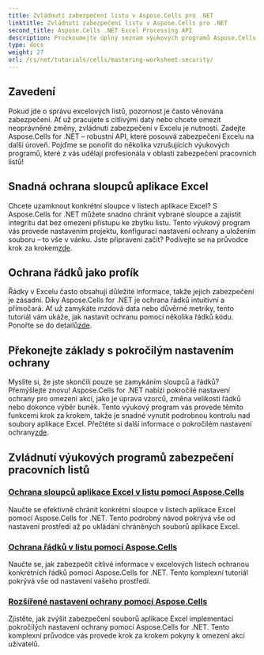 ```yaml
---
title: Zvládnutí zabezpečení listu v Aspose.Cells pro .NET
linktitle: Zvládnutí zabezpečení listu v Aspose.Cells pro .NET
second_title: Aspose.Cells .NET Excel Processing API
description: Prozkoumejte úplný seznam výukových programů Aspose.Cells pro .NET. Naučte se ovládat zabezpečení listu pomocí praktických, podrobných průvodců pro ochranu Excelu.
type: docs
weight: 27
url: /cs/net/tutorials/cells/mastering-worksheet-security/
---
```

## Zavedení

Pokud jde o správu excelových listů, pozornost je často věnována zabezpečení. Ať už pracujete s citlivými daty nebo chcete omezit neoprávněné změny, zvládnutí zabezpečení v Excelu je nutností. Zadejte Aspose.Cells for .NET – robustní API, které posouvá zabezpečení Excelu na další úroveň. Pojďme se ponořit do několika vzrušujících výukových programů, které z vás udělají profesionála v oblasti zabezpečení pracovních listů!

## Snadná ochrana sloupců aplikace Excel  
 Chcete uzamknout konkrétní sloupce v listech aplikace Excel? S Aspose.Cells for .NET můžete snadno chránit vybrané sloupce a zajistit integritu dat bez omezení přístupu ke zbytku listu. Tento výukový program vás provede nastavením projektu, konfigurací nastavení ochrany a uložením souboru – to vše v vánku. Jste připraveni začít? Podívejte se na průvodce krok za krokem[zde](./excel-column-protection/).

## Ochrana řádků jako profík  
Řádky v Excelu často obsahují důležité informace, takže jejich zabezpečení je zásadní. Díky Aspose.Cells for .NET je ochrana řádků intuitivní a přímočará. Ať už zamykáte mzdová data nebo důvěrné metriky, tento tutoriál vám ukáže, jak nastavit ochranu pomocí několika řádků kódu. Ponořte se do detailů[zde](./protecting-rows/).

## Překonejte základy s pokročilým nastavením ochrany  
 Myslíte si, že jste skončili pouze se zamykáním sloupců a řádků? Přemýšlejte znovu! Aspose.Cells for .NET nabízí pokročilé nastavení ochrany pro omezení akcí, jako je úprava vzorců, změna velikosti řádků nebo dokonce výběr buněk. Tento výukový program vás provede těmito funkcemi krok za krokem, takže je snadné vynutit podrobnou kontrolu nad soubory aplikace Excel. Přečtěte si další informace o pokročilém nastavení ochrany[zde](./advanced-protection-settings/).

## Zvládnutí výukových programů zabezpečení pracovních listů
### [Ochrana sloupců aplikace Excel v listu pomocí Aspose.Cells](./excel-column-protection/)
Naučte se efektivně chránit konkrétní sloupce v listech aplikace Excel pomocí Aspose.Cells for .NET. Tento podrobný návod pokrývá vše od nastavení prostředí až po ukládání chráněných souborů aplikace Excel.
### [Ochrana řádků v listu pomocí Aspose.Cells](./protecting-rows/)
Naučte se, jak zabezpečit citlivé informace v excelových listech ochranou konkrétních řádků pomocí Aspose.Cells for .NET. Tento komplexní tutoriál pokrývá vše od nastavení vašeho prostředí.
### [Rozšířené nastavení ochrany pomocí Aspose.Cells](./advanced-protection-settings/)
Zjistěte, jak zvýšit zabezpečení souborů aplikace Excel implementací pokročilých nastavení ochrany pomocí Aspose.Cells for .NET. Tento komplexní průvodce vás provede krok za krokem pokyny k omezení akcí uživatelů.